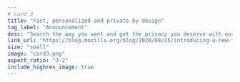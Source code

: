 ```yaml
---
# card 3
title: "Fast, personalized and private by design"
tag_label: "Announcement"
desc: "Search the way you want and get the privacy you deserve with our customizable Android browser."
link_url: "https://blog.mozilla.org/blog/2020/08/25/introducing-a-new-firefox-for-android-experience/?utm_source=www.mozilla.org&utm_medium=referral&utm_campaign=homepage&utm_content=card"
size: "small"
image: "card3.png"
aspect_ratio: "3-2"
include_highres_image: true
---
```

